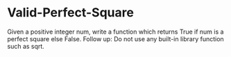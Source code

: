 # Valid-Perfect-Square
Given a positive integer num, write a function which returns True if num is a perfect square else False.  Follow up: Do not use any built-in library function such as sqrt.
